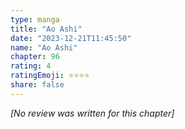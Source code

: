 ```yaml
---
type: manga
title: "Ao Ashi"
date: "2023-12-21T11:45:50"
name: "Ao Ashi"
chapter: 96
rating: 4
ratingEmoji: ⭐️⭐️⭐️⭐️
share: false
---
```


_[No review was written for this chapter]_
